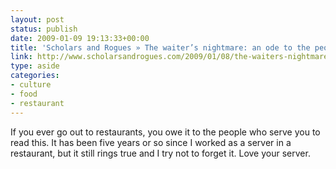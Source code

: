```yaml
---
layout: post
status: publish
date: 2009-01-09 19:13:33+00:00
title: 'Scholars and Rogues » The waiter’s nightmare: an ode to the people who take your order'
link: http://www.scholarsandrogues.com/2009/01/08/the-waiters-nightmare-an-ode-to-the-people-who-take-your-order/
type: aside
categories:
- culture
- food
- restaurant
---
```


If you ever go out to restaurants, you owe it to the people who serve you to read this. It has been five years or so since I worked as a server in a restaurant, but it still rings true and I try not to forget it. Love your server.
